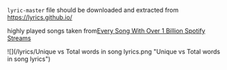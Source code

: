 

`lyric-master` file should be downloaded and extracted from https://lyrics.github.io/

highly played songs taken from[Every Song With Over 1 Billion Spotify Streams
](https://www.visualcapitalist.com/every-song-with-over-1-billion-spotify-streams/)

![](/lyrics/Unique vs Total words in song lyrics.png "Unique vs Total words in song lyrics")
